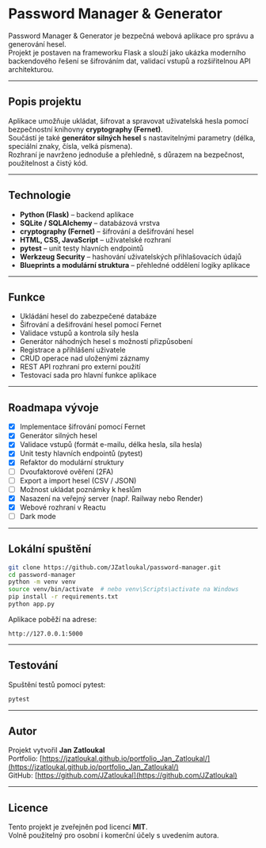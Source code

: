 # Password Manager & Generator

Password Manager & Generator je bezpečná webová aplikace pro správu a generování hesel.  
Projekt je postaven na frameworku Flask a slouží jako ukázka moderního backendového řešení se šifrováním dat, validací vstupů a rozšiřitelnou API architekturou.

---

## Popis projektu

Aplikace umožňuje ukládat, šifrovat a spravovat uživatelská hesla pomocí bezpečnostní knihovny **cryptography (Fernet)**.  
Součástí je také **generátor silných hesel** s nastavitelnými parametry (délka, speciální znaky, čísla, velká písmena).  
Rozhraní je navrženo jednoduše a přehledně, s důrazem na bezpečnost, použitelnost a čistý kód.

---

## Technologie

- **Python (Flask)** – backend aplikace  
- **SQLite / SQLAlchemy** – databázová vrstva  
- **cryptography (Fernet)** – šifrování a dešifrování hesel  
- **HTML, CSS, JavaScript** – uživatelské rozhraní  
- **pytest** – unit testy hlavních endpointů  
- **Werkzeug Security** – hashování uživatelských přihlašovacích údajů  
- **Blueprints a modulární struktura** – přehledné oddělení logiky aplikace  

---

## Funkce

- Ukládání hesel do zabezpečené databáze  
- Šifrování a dešifrování hesel pomocí Fernet  
- Validace vstupů a kontrola síly hesla  
- Generátor náhodných hesel s možností přizpůsobení  
- Registrace a přihlášení uživatele  
- CRUD operace nad uloženými záznamy  
- REST API rozhraní pro externí použití  
- Testovací sada pro hlavní funkce aplikace  

---

## Roadmapa vývoje

- [x] Implementace šifrování pomocí Fernet  
- [x] Generátor silných hesel  
- [x] Validace vstupů (formát e-mailu, délka hesla, síla hesla)  
- [x] Unit testy hlavních endpointů (pytest)  
- [x] Refaktor do modulární struktury  
- [ ] Dvoufaktorové ověření (2FA)  
- [ ] Export a import hesel (CSV / JSON)  
- [ ] Možnost ukládat poznámky k heslům  
- [x] Nasazení na veřejný server (např. Railway nebo Render)  
- [x] Webové rozhraní v Reactu  
- [ ] Dark mode  

---

## Lokální spuštění

```bash
git clone https://github.com/JZatloukal/password-manager.git
cd password-manager
python -m venv venv
source venv/bin/activate  # nebo venv\Scripts\activate na Windows
pip install -r requirements.txt
python app.py
```

Aplikace poběží na adrese:
```
http://127.0.0.1:5000
```

---

## Testování

Spuštění testů pomocí pytest:
```bash
pytest
```

---

## Autor

Projekt vytvořil **Jan Zatloukal**  
Portfolio: [https://jzatloukal.github.io/portfolio_Jan_Zatloukal/](https://jzatloukal.github.io/portfolio_Jan_Zatloukal/)  
GitHub: [https://github.com/JZatloukal](https://github.com/JZatloukal)

---

## Licence

Tento projekt je zveřejněn pod licencí **MIT**.  
Volně použitelný pro osobní i komerční účely s uvedením autora.